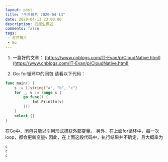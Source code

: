 ```yaml
---
layout: post
title: "今日碎片 2020-04-13"
date: 2020-04-13 23:00:00
description: 云原生概述
comments: false
tags: 
 - 每日碎片
 - Go
---
```


1. 一篇好的文章：
[https://www.cnblogs.com/IT-Evan/p/CloudNative.html](https://www.cnblogs.com/IT-Evan/p/CloudNative.html)

2. Go: for循环中的闭包
请看以下代码：
```go
func main() {
    s := []string{"a", "b", "c"}
    for _, v := range s {
        go func() {
            fmt.Println(v)
        }()
	}
	select {}
}
```
在Go中，闭包只能以引用形式捕获外部变量。
另外，在上面for循环中，每一次loop，都会更新变量`v`
因此，在上面这段代码中，执行结果并不确定，且大概率为
```
c
c
c
```
